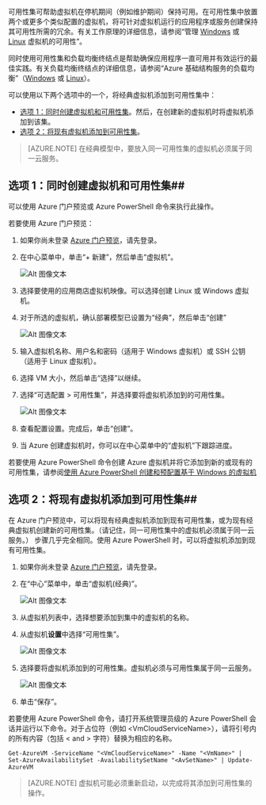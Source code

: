 <!-- Ibiza portal: tested -->


可用性集可帮助虚拟机在停机期间（例如维护期间）保持可用。在可用性集中放置两个或更多个类似配置的虚拟机，将可针对虚拟机运行的应用程序或服务创建保持其可用性所需的冗余。有关工作原理的详细信息，请参阅“管理 [Windows](/documentation/articles/virtual-machines-windows-manage-availability/) 或 [Linux](/documentation/articles/virtual-machines-linux-manage-availability/) 虚拟机的可用性”。

同时使用可用性集和负载均衡终结点是帮助确保应用程序一直可用并有效运行的最佳实践。有关负载均衡终结点的详细信息，请参阅“Azure 基础结构服务的负载均衡”（[Windows](/documentation/articles/virtual-machines-windows-load-balance/) 或 [Linux](/documentation/articles/virtual-machines-linux-load-balance/)）。

可以使用以下两个选项中的一个，将经典虚拟机添加到可用性集中：

- [选项 1：同时创建虚拟机和可用性集][]。然后，在创建新的虚拟机时将虚拟机添加到该集。
- [选项 2：将现有虚拟机添加到可用性集][]。

>[AZURE.NOTE] 在经典模型中，要放入同一可用性集的虚拟机必须属于同一云服务。

## <a id="createset"> </a>选项 1：同时创建虚拟机和可用性集##

可以使用 Azure 门户预览或 Azure PowerShell 命令来执行此操作。

若要使用 Azure 门户预览：

1. 如果你尚未登录 [Azure 门户预览](https://portal.azure.cn)，请先登录。

2. 在中心菜单中，单击“+ 新建”，然后单击“虚拟机”。
    
    ![Alt 图像文本](./media/virtual-machines-common-classic-configure-availability/ChooseVMImage.png)

3. 选择要使用的应用商店虚拟机映像。可以选择创建 Linux 或 Windows 虚拟机。

4. 对于所选的虚拟机，确认部署模型已设置为“经典”，然后单击“创建”
    
    ![Alt 图像文本](./media/virtual-machines-common-classic-configure-availability/ChooseClassicModel.png)

5. 输入虚拟机名称、用户名和密码（适用于 Windows 虚拟机）或 SSH 公钥（适用于 Linux 虚拟机）。

6. 选择 VM 大小，然后单击“选择”以继续。

7. 选择“可选配置 > 可用性集”，并选择要将虚拟机添加到的可用性集。
    
    ![Alt 图像文本](./media/virtual-machines-common-classic-configure-availability/ChooseAvailabilitySet.png)

8. 查看配置设置。完成后，单击“创建”。

9. 当 Azure 创建虚拟机时，你可以在中心菜单中的“虚拟机”下跟踪进度。

若要使用 Azure PowerShell 命令创建 Azure 虚拟机并将它添加到新的或现有的可用性集，请参阅[使用 Azure PowerShell 创建和预配置基于 Windows 的虚拟机](/documentation/articles/virtual-machines-windows-classic-create-powershell/)

## <a id="addmachine"> </a>选项 2：将现有虚拟机添加到可用性集##

在 Azure 门户预览中，可以将现有经典虚拟机添加到现有可用性集，或为现有经典虚拟机创建新的可用性集。（请记住，同一可用性集中的虚拟机必须属于同一云服务。） 步骤几乎完全相同。使用 Azure PowerShell 时，可以将虚拟机添加到现有可用性集。

1. 如果你尚未登录 [Azure 门户预览](https://portal.azure.cn)，请先登录。

2. 在“中心”菜单中，单击“虚拟机(经典)”。
    
    ![Alt 图像文本](./media/virtual-machines-common-classic-configure-availability/ChooseClassicVM.png)

3. 从虚拟机列表中，选择想要添加到集中的虚拟机的名称。

4. 从虚拟机**设置**中选择“可用性集”。
    
    ![Alt 图像文本](./media/virtual-machines-common-classic-configure-availability/AvailabilitySetSettings.png)

5. 选择要将虚拟机添加到的可用性集。虚拟机必须与可用性集属于同一云服务。
    
    ![Alt 图像文本](./media/virtual-machines-common-classic-configure-availability/AvailabilitySetPicker.png)

6. 单击“保存”。

若要使用 Azure PowerShell 命令，请打开系统管理员级的 Azure PowerShell 会话并运行以下命令。对于占位符（例如 &lt;VmCloudServiceName&gt;），请将引号内的所有内容（包括 < and > 字符）替换为相应的名称。

	Get-AzureVM -ServiceName "<VmCloudServiceName>" -Name "<VmName>" | Set-AzureAvailabilitySet -AvailabilitySetName "<AvSetName>" | Update-AzureVM

>[AZURE.NOTE] 虚拟机可能必须重新启动，以完成将其添加到可用性集的操作。

<!-- LINKS -->
[选项 1：同时创建虚拟机和可用性集]: #createset
[选项 2：将现有虚拟机添加到可用性集]: #addmachine

[Load balancing for Azure infrastructure services]: /documentation/articles/virtual-machines-linux-load-balance/
[Manage the availability of virtual machines]: /documentation/articles/virtual-machines-linux-manage-availability/

[Create a virtual machine running Windows]: /documentation/articles/virtual-machines-windows-hero-tutorial/
[Virtual Network overview]: /documentation/articles/virtual-networks-overview/
[有关经典虚拟机的文章]: /documentation/articles/?tag=azure-service-management&service=virtual-machines/

<!---HONumber=Mooncake_0627_2016-->